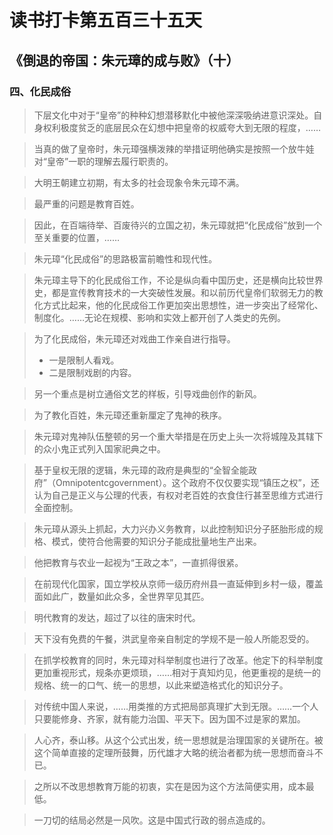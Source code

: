 # 读书打卡第五百三十五天
## 《倒退的帝国：朱元璋的成与败》（十）
### 四、化民成俗

> 下层文化中对于“皇帝”的种种幻想潜移默化中被他深深吸纳进意识深处。自身权利极度贫乏的底层民众在幻想中把皇帝的权威夸大到无限的程度，……

> 当真的做了皇帝时，朱元璋强横泼辣的举措证明他确实是按照一个放牛娃对“皇帝”一职的理解去履行职责的。

> 大明王朝建立初期，有太多的社会现象令朱元璋不满。

> 最严重的问题是教育百姓。

> 因此，在百端待举、百废待兴的立国之初，朱元璋就把“化民成俗”放到一个至关重要的位置，……

> 朱元璋“化民成俗”的思路极富前瞻性和现代性。

> 朱元璋主导下的化民成俗工作，不论是纵向看中国历史，还是横向比较世界史，都是宣传教育技术的一大突破性发展。和以前历代皇帝们软弱无力的教化方式比起来，他的化民成俗工作更加突出思想性，进一步突出了经常化、制度化。……无论在规模、影响和实效上都开创了人类史的先例。

> 为了化民成俗，朱元璋还对戏曲工作亲自进行指导。
> * 一是限制人看戏。
> * 二是限制戏剧的内容。

> 另一个重点是树立通俗文艺的样板，引导戏曲创作的新风。

> 为了教化百姓，朱元璋还重新厘定了鬼神的秩序。

> 朱元璋对鬼神队伍整顿的另一个重大举措是在历史上头一次将城隍及其辖下的众小鬼正式列入国家祀典之中。

> 基于皇权无限的逻辑，朱元璋的政府是典型的“全智全能政府”（Omnipotentcgovernment）。这个政府不仅仅要实现“镇压之权”，还认为自己是正义与公理的代表，有权对老百姓的衣食住行甚至思维方式进行全面控制。

> 朱元璋从源头上抓起，大力兴办义务教育，以此控制知识分子胚胎形成的规格、模式，使符合他需要的知识分子能成批量地生产出来。

> 他把教育与农业一起视为“王政之本”，一直抓得很紧。

> 在前现代化国家，国立学校从京师一级历府州县一直延伸到乡村一级，覆盖面如此广，数量如此众多，全世界罕见其匹。

> 明代教育的发达，超过了以往的唐宋时代。

> 天下没有免费的午餐，洪武皇帝亲自制定的学规不是一般人所能忍受的。

> 在抓学校教育的同时，朱元璋对科举制度也进行了改革。他定下的科举制度更加重视形式，规条亦更烦琐，……相对于真知灼见，他更重视的是统一的规格、统一的口气、统一的思想，以此来塑造格式化的知识分子。

> 对传统中国人来说，……用类推的方式把局部真理扩大到无限。……一个人只要能修身、齐家，就有能力治国、平天下。因为国不过是家的累加。

> 人心齐，泰山移。从这个公式出发，统一思想就是治理国家的关键所在。被这个简单直接的定理所鼓舞，历代雄才大略的统治者都为统一思想而奋斗不已。

> 之所以不改思想教育万能的初衷，实在是因为这个方法简便实用，成本最低。

> 一刀切的结局必然是一风吹。这是中国式行政的弱点造成的。